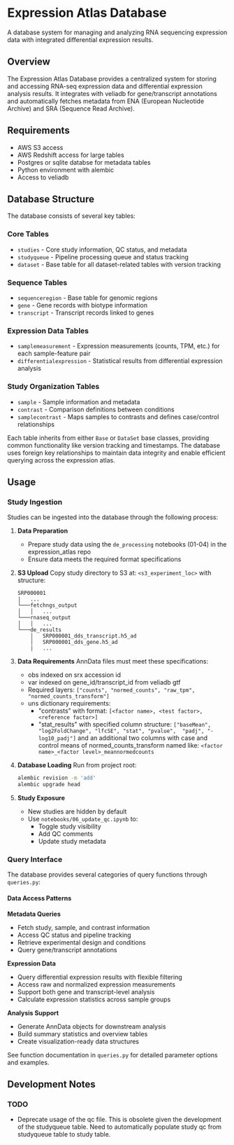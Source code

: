 # Expression Atlas Database

A database system for managing and analyzing RNA sequencing expression data with integrated differential expression results.

## Overview
The Expression Atlas Database provides a centralized system for storing and accessing RNA-seq expression data and differential expression analysis results. It integrates with veliadb for gene/transcript annotations and automatically fetches metadata from ENA (European Nucleotide Archive) and SRA (Sequence Read Archive).

## Requirements
- AWS S3 access
- AWS Redshift access for large tables
- Postgres or sqlite databse for metadata tables
- Python environment with alembic
- Access to veliadb

## Database Structure
The database consists of several key tables:

### Core Tables
- `studies` - Core study information, QC status, and metadata
- `studyqueue` - Pipeline processing queue and status tracking
- `dataset` - Base table for all dataset-related tables with version tracking

### Sequence Tables
- `sequenceregion` - Base table for genomic regions
- `gene` - Gene records with biotype information
- `transcript` - Transcript records linked to genes

### Expression Data Tables
- `samplemeasurement` - Expression measurements (counts, TPM, etc.) for each sample-feature pair
- `differentialexpression` - Statistical results from differential expression analysis

### Study Organization Tables
- `sample` - Sample information and metadata
- `contrast` - Comparison definitions between conditions
- `samplecontrast` - Maps samples to contrasts and defines case/control relationships

Each table inherits from either `Base` or `DataSet` base classes, providing common functionality like version tracking and timestamps. The database uses foreign key relationships to maintain data integrity and enable efficient querying across the expression atlas.

## Usage

### Study Ingestion
Studies can be ingested into the database through the following process:

1. **Data Preparation**
   - Prepare study data using the `de_processing` notebooks (01-04) in the expression_atlas repo
   - Ensure data meets the required format specifications

2. **S3 Upload**
   Copy study directory to S3 at: `<s3_experiment_loc>` with structure:
   ```
   SRP000001  
   |   ...
   └───fetchngs_output
   │   │   ...
   └───rnaseq_output
   │   │   ...
   └───de_results
       │   SRP000001_dds_transcript.h5_ad
       │   SRP000001_dds_gene.h5_ad
       |   ...
   ``` 

3. **Data Requirements**
   AnnData files must meet these specifications:
   - obs indexed on srx accession id
   - var indexed on gene_id/transcript_id from veliadb gtf
   - Required layers: `["counts", "normed_counts", "raw_tpm", "normed_counts_transform"]`
   - uns dictionary requirements:
     - "contrasts" with format: `[<factor name>, <test factor>, <reference factor>]`
     - "stat_results" with specified column structure: `["baseMean", "log2FoldChange", "lfcSE", "stat", "pvalue", 
        "padj", "-log10_padj"]` and an additional two columns with case and 
        control means of normed_counts_transform named like: `<factor 
        name>_<factor level>_meannormedcounts`

4. **Database Loading**
   Run from project root:
   ```bash
   alembic revision -m 'add'
   alembic upgrade head
   ```

5. **Study Exposure**
   - New studies are hidden by default
   - Use `notebooks/06_update_qc.ipynb` to:
     - Toggle study visibility
     - Add QC comments
     - Update study metadata

### Query Interface

The database provides several categories of query functions through `queries.py`:

#### Data Access Patterns

**Metadata Queries**
- Fetch study, sample, and contrast information
- Access QC status and pipeline tracking
- Retrieve experimental design and conditions
- Query gene/transcript annotations

**Expression Data**
- Query differential expression results with flexible filtering
- Access raw and normalized expression measurements
- Support both gene and transcript-level analysis
- Calculate expression statistics across sample groups

**Analysis Support**
- Generate AnnData objects for downstream analysis
- Build summary statistics and overview tables
- Create visualization-ready data structures

See function documentation in `queries.py` for detailed parameter options and examples.


## Development Notes

### TODO
* Deprecate usage of the qc file. This is obsolete given the development of the studyqueue table. Need to automatically populate study qc from studyqueue table to study table.


